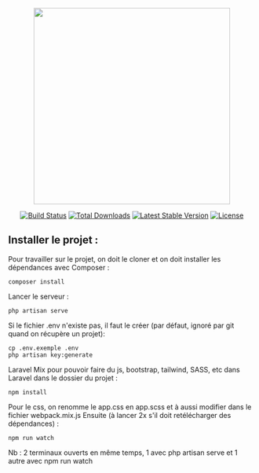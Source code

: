 <p align="center"><a href="https://laravel.com" target="_blank"><img src="https://raw.githubusercontent.com/laravel/art/master/logo-lockup/5%20SVG/2%20CMYK/1%20Full%20Color/laravel-logolockup-cmyk-red.svg" width="400"></a></p>

<p align="center">
<a href="https://travis-ci.org/laravel/framework"><img src="https://travis-ci.org/laravel/framework.svg" alt="Build Status"></a>
<a href="https://packagist.org/packages/laravel/framework"><img src="https://img.shields.io/packagist/dt/laravel/framework" alt="Total Downloads"></a>
<a href="https://packagist.org/packages/laravel/framework"><img src="https://img.shields.io/packagist/v/laravel/framework" alt="Latest Stable Version"></a>
<a href="https://packagist.org/packages/laravel/framework"><img src="https://img.shields.io/packagist/l/laravel/framework" alt="License"></a>
</p>

## Installer le projet :

Pour travailler sur le projet, on doit le cloner et on doit installer les dépendances avec Composer :
```
composer install
```

Lancer le serveur :
```
php artisan serve
```

Si le fichier .env n'existe pas, il faut le créer (par défaut, ignoré par git quand on récupère un projet):
```
cp .env.exemple .env
php artisan key:generate
```

Laravel Mix pour pouvoir faire du js, bootstrap, tailwind, SASS, etc dans Laravel
dans le dossier du projet :
```
npm install
```
Pour le css, on renomme le app.css en app.scss et à aussi modifier dans le fichier webpack.mix.js
Ensuite (à lancer 2x s'il doit retélécharger des dépendances) :
```
npm run watch
```

Nb : 2 terminaux ouverts en même temps, 1 avec php artisan serve et 1 autre avec npm run watch